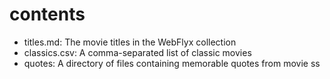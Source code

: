 # contents

- titles.md: The movie titles in the WebFlyx collection
- classics.csv: A comma-separated list of classic movies
- quotes: A directory of files containing memorable quotes from movie ss
